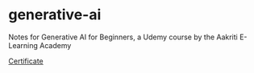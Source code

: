 # generative-ai
Notes for Generative AI for Beginners, a Udemy course by the Aakriti E-Learning Academy

[Certificate](./assets/GenAI_for_Beginners_certificate.pdf)